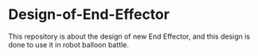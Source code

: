 # Design-of-End-Effector
This repository is about the design of new End Effector, and this design is done to use it in robot balloon battle.
